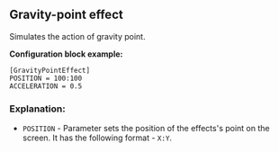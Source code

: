  ## Gravity-point effect

 Simulates the action of gravity point.  

 **Configuration block example:**

    [GravityPointEffect]
    POSITION = 100:100
    ACCELERATION = 0.5

 ### Explanation:

 * `POSITION` - Parameter sets the position of the effects's point on the screen. It has the following format - `X:Y`.
